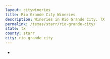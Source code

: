 ```yaml
---
layout: citywineries
title: Rio Grande City Wineries
description: Wineries in Rio Grande City, TX
permalink: /texas/starr/rio-grande-city/
state: tx
county: starr
city: rio grande city
---
```

-
